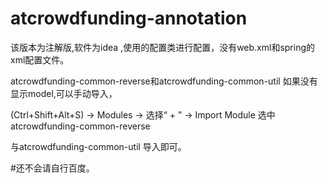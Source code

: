 # atcrowdfunding-annotation
该版本为注解版,软件为idea ,使用的配置类进行配置，没有web.xml和spring的xml配置文件。

atcrowdfunding-common-reverse和atcrowdfunding-common-util 如果没有显示model,可以手动导入，   

(Ctrl+Shift+Alt+S) ->  Modules   ->  选择“ + ” -> Import Module 选中atcrowdfunding-common-reverse   

与atcrowdfunding-common-util 导入即可。  

#还不会请自行百度。
